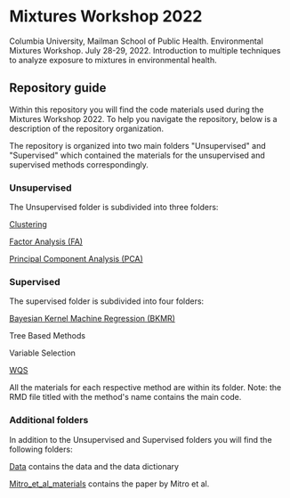 # Mixtures Workshop 2022
Columbia University, Mailman School of Public Health. Environmental Mixtures Workshop. July 28-29, 2022. Introduction to multiple techniques to analyze exposure to mixtures in environmental health.

## Repository guide
Within this repository you will find the code materials used during the Mixtures Workshop 2022. To help you navigate the repository, below is a description of the repository organization.

The repository is organized into two main folders "Unsupervised" and "Supervised" which contained the materials for the unsupervised and supervised methods correspondingly. 

### Unsupervised

The Unsupervised folder is subdivided into three folders: 

[Clustering](Unsupervised/Clustering)

[Factor Analysis (FA)](Unsupervised/FA) 

[Principal Component Analysis (PCA)](Unsupervised/PCA)


### Supervised

The supervised folder is subdivided into four folders: 

[Bayesian Kernel Machine Regression (BKMR)](Supervised/BKMR)

Tree Based Methods

Variable Selection

[WQS](Supervised/WQS)

All the materials for each respective method are within its folder. Note: the RMD file titled with the method's name contains the main code.  

### Additional folders

In addition to the Unsupervised and Supervised folders you will find the following folders: 

[Data](Data) contains the data and the data dictionary

[Mitro_et_al_materials](Mitro_et_al_materials) contains the paper by Mitro et al.
